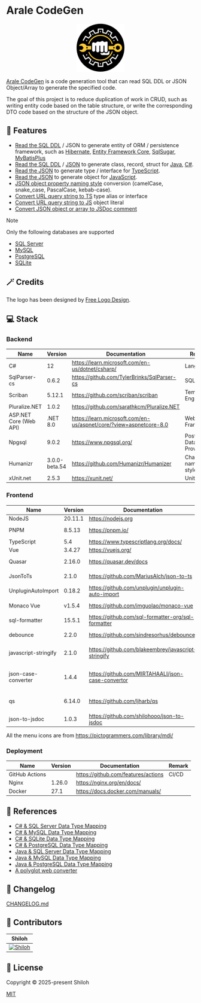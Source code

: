 # Arale CodeGen

<div align="center">
  <img src="./project-logo.png" alt="project-logo" />
</div>

[Arale CodeGen](https://shiloh595.top/arale-codegen-ui/) is a code generation tool that can read SQL DDL or JSON
Object/Array to generate the specified code.

The goal of this project is to reduce duplication of work in CRUD, such as writing entity code based on the table
structure, or write the corresponding DTO code based on the structure of the JSON object.

## 🚀 Features

- [Read the SQL DDL](https://shiloh595.top/arale-codegen-ui/#/sql-convert/sql-to-entity) / JSON to generate entity of
  ORM / persistence framework, such
  as [Hibernate](https://hibernate.org/orm/), [Entity Framework Core](https://docs.microsoft.com/ef/),
  [SqlSugar](https://www.donet5.com/home/doc), [MyBatisPlus](https://baomidou.com/)
- [Read the SQL DDL](https://shiloh595.top/arale-codegen-ui/#/sql-convert/sql-to-class) / [JSON](https://shiloh595.top/arale-codegen-ui/#/json-convert/json-to-class)
  to generate class,
  record, struct
  for [Java](https://openjdk.org/), [C#](https://learn.microsoft.com/en-us/dotnet/csharp/).
- [Read the JSON](https://shiloh595.top/arale-codegen-ui/#/json-convert/json-to-ts) to generate type /
  interface for [TypeScript](https://www.typescriptlang.org/).
- [Read the JSON](https://shiloh595.top/arale-codegen-ui/#/json-convert/json-to-js) to generate object
  for [JavaScript](https://developer.mozilla.org/en-US/docs/Web/JavaScript).
- [JSON object property naming style](https://shiloh595.top/arale-codegen-ui/#/json-convert/json-property-case)
  conversion (camelCase, snake_case, PascalCase, kebab-case).
- [Convert URL query string to TS](https://shiloh595.top/arale-codegen-ui/#/query-str-convert/query-str-to-ts) type
  alias or interface
- [Convert URL query string to JS](https://shiloh595.top/arale-codegen-ui/#/query-str-convert/query-str-to-js) object
  literal
- [Convert JSON object or array to JSDoc comment](https://shiloh595.top/arale-codegen-ui/#/json-convert/json-to-jsdoc)

> [!NOTE]
> Only the following databases are supported

- [SQL Server](https://learn.microsoft.com/en-us/sql/?view=sql-server-ver16)
- [MySQL](https://www.mysql.com/)
- [PostgreSQL](https://www.postgresql.org/)
- [SQLite](https://www.sqlite.org/)

## 🪄 Credits

The logo has been designed by [Free Logo Design](https://www.freelogodesign.org/).

## 💻 Stack

### Backend

| Name                   | Version       | Documentation                                                        | Remark                   |
|------------------------|---------------|----------------------------------------------------------------------|--------------------------|
| C#                     | 12            | <https://learn.microsoft.com/en-us/dotnet/csharp/>                   | Language                 |
| SqlParser-cs           | 0.6.2         | <https://github.com/TylerBrinks/SqlParser-cs>                        | SQL Parser               |
| Scriban                | 5.12.1        | <https://github.com/scriban/scriban>                                 | Template Engine          |
| Pluralize.NET          | 1.0.2         | <https://github.com/sarathkcm/Pluralize.NET>                         |                          |
| ASP.NET Core (Web API) | .NET 8.0      | <https://learn.microsoft.com/en-us/aspnet/core/?view=aspnetcore-8.0> | Web Framework            |
| Npgsql                 | 9.0.2         | <https://www.npgsql.org/>                                            | PostgreSQL Data Provider |
| Humanizr               | 3.0.0-beta.54 | <https://github.com/Humanizr/Humanizer>                              | Change naming style      |
| xUnit.net              | 2.5.3         | <https://xunit.net/>                                                 | Unit Tests               |

### Frontend

| Name                 | Version | Documentation                                         | Remark                       |
|----------------------|---------|-------------------------------------------------------|------------------------------|
| NodeJS               | 20.11.1 | <https://nodejs.org>                                  |                              |
| PNPM                 | 8.5.13  | <https://pnpm.io/>                                    | Package Manager              |
| TypeScript           | 5.4     | <https://www.typescriptlang.org/docs/>                |                              |
| Vue                  | 3.4.27  | <https://vuejs.org/>                                  |                              |
| Quasar               | 2.16.0  | <https://quasar.dev/docs>                             | UI Framework                 |
| JsonToTs             | 2.1.0   | <https://github.com/MariusAlch/json-to-ts>            | JSON to TypeScript           |
| UnpluginAutoImport   | 0.18.2  | <https://github.com/unplugin/unplugin-auto-import>    |                              |
| Monaco Vue           | v1.5.4  | <https://github.com/imguolao/monaco-vue>              | Code Editor                  |
| sql-formatter        | 15.5.1  | <https://github.com/sql-formatter-org/sql-formatter>  |                              |
| debounce             | 2.2.0   | <https://github.com/sindresorhus/debounce>            | Delay function               |
| javascript-stringify | 2.1.0   | <https://github.com/blakeembrey/javascript-stringify> | JSON to JS object literal    |
| json-case-converter  | 1.4.4   | <https://github.com/MIRTAHAALI/json-case-convertor>   | JSON property case converter |
| qs                   | 6.14.0  | <https://github.com/ljharb/qs>                        | Query String Parser          |
| json-to-jsdoc        | 1.0.3   | <https://github.com/shilohooo/json-to-jsdoc>          |                              |

All the menu icons are from https://pictogrammers.com/library/mdi/

### Deployment

| Name           | Version | Documentation                         | Remark |
|----------------|---------|---------------------------------------|--------|
| GitHub Actions |         | <https://github.com/features/actions> | CI/CD  |
| Nginx          | 1.26.0  | <https://nginx.org/en/docs/>          |        |
| Docker         | 27.1    | <https://docs.docker.com/manuals/>    |        |

## 📖 References

- [C# & SQL Server Data Type Mapping](https://learn.microsoft.com/zh-cn/sql/language-extensions/how-to/c-sharp-to-sql-data-types?view=sql-server-ver16)
- [C# & MySQL Data Type Mapping](https://zontroy.com/mysql-to-csharp-type-mapping)
- [C# & SQLite Data Type Mapping](https://learn.microsoft.com/en-us/dotnet/standard/data/sqlite/types)
- [C# & PostgreSQL Data Type Mapping](https://zontroy.com/postgresql-to-csharp-type-mapping)
- [Java & SQL Server Data Type Mapping](https://learn.microsoft.com/en-us/sql/language-extensions/how-to/java-to-sql-data-types?view=sql-server-ver16)
- [Java & MySQL Data Type Mapping](https://dev.mysql.com/doc/connector-j/en/connector-j-reference-type-conversions.html)
- [Java & PostgreSQL Data Type Mapping](https://zontroy.com/postgresql-to-java-type-mapping)
- [A polyglot web converter](https://github.com/ritz078/transform)

## 📝 Changelog

[CHANGELOG.md](./CHANGELOG.md)

## 💪 Contributors

|                                             Shiloh                                              |
|:-----------------------------------------------------------------------------------------------:|
| [![Shiloh](https://avatars.githubusercontent.com/u/46670399?v=4)](https://github.com/shilohooo) |

## 🔖 License

Copyright © 2025-present Shiloh

[MIT](./LICENSE)
